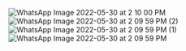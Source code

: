 ![WhatsApp Image 2022-05-30 at 2 10 00 PM](https://user-images.githubusercontent.com/73145396/171049190-20ebca44-5e0b-42d3-994c-d8eea368fd1b.jpeg) ![WhatsApp Image 2022-05-30 at 2 09 59 PM (2)](https://user-images.githubusercontent.com/73145396/171049294-0b02b4de-5de4-4dca-8528-318e8a3bb885.jpeg)
![WhatsApp Image 2022-05-30 at 2 09 59 PM (1)](https://user-images.githubusercontent.com/73145396/171049326-6f9d79df-b805-4748-bf72-d225c6b8f9c2.jpeg) ![WhatsApp Image 2022-05-30 at 2 09 59 PM](https://user-images.githubusercontent.com/73145396/171049355-09e6f32a-0a8e-45b7-900e-86a9083d86e5.jpeg)
